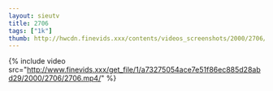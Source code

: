 ```yaml
--- 
layout: sieutv
title: 2706
tags: ["1k"]
thumb: http://hwcdn.finevids.xxx/contents/videos_screenshots/2000/2706/preview.mp4.jpg
---
```

{% include video src="http://www.finevids.xxx/get_file/1/a73275054ace7e51f86ec885d28abd29/2000/2706/2706.mp4/" %} 
